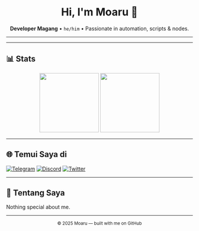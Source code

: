 <!-- Profil README untuk moarunocounter -->

<h1 align="center">Hi, I'm Moaru 🐙</h1>
<p align="center">
  <b>Developer Magang</b> • <code>he/him</code> • Passionate in automation, scripts & nodes.
</p>

---

---

## 📊 Stats

<p align="center">
  <img src="https://github-readme-stats.vercel.app/api?username=moarunocounter&show_icons=true&theme=github_dark" height="160">
  <img src="https://github-readme-stats.vercel.app/api/top-langs/?username=moarunocounter&layout=compact&theme=github_dark" height="160">
</p>

---

## 🌐 Temui Saya di

[![Telegram](https://img.shields.io/badge/Telegram-@airdropalc-2CA5E0?logo=telegram)](https://t.me/airdropalc)
[![Discord](https://img.shields.io/badge/Discord-MOARU01-5865F2?logo=discord&logoColor=white)](https://discord.gg/moaru01)
[![Twitter](https://img.shields.io/badge/Twitter-@moaruxyz-1DA1F2?logo=twitter)](https://twitter.com/moaruxyz)

---

## 📌 Tentang Saya

Nothing special about me.

---

<p align="center">
  <sub>© 2025 Moaru — built with me on GitHub</sub>
</p>
